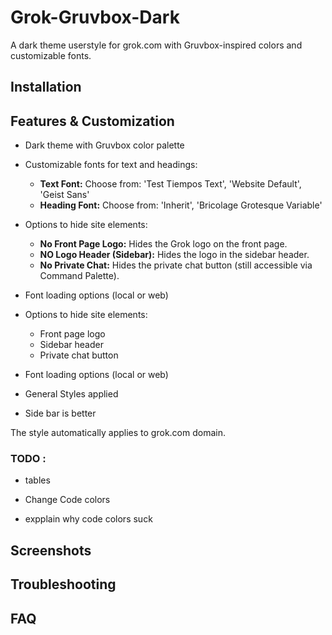 # Grok-Gruvbox-Dark

A dark theme userstyle for grok.com with Gruvbox-inspired colors and customizable fonts.

## Installation

<!-- Installation instructions will be added here later -->

## Features & Customization

- Dark theme with Gruvbox color palette
- Customizable fonts for text and headings:
  - **Text Font:** Choose from: 'Test Tiempos Text', 'Website Default', 'Geist Sans'
  - **Heading Font:** Choose from: 'Inherit', 'Bricolage Grotesque Variable'
- Options to hide site elements:
  - **No Front Page Logo:** Hides the Grok logo on the front page.
  - **NO Logo Header (Sidebar):** Hides the logo in the sidebar header.
  - **No Private Chat:** Hides the private chat button (still accessible via Command Palette).
- Font loading options (local or web)
- Options to hide site elements:
  - Front page logo
  - Sidebar header
  - Private chat button
- Font loading options (local or web)

- General Styles applied 
 - Side bar is better 

The style automatically applies to grok.com domain.


### TODO : 
- tables 
- Change Code colors 

- expplain why code colors suck 

## Screenshots

<!-- Add screenshots here -->

## Troubleshooting

<!-- Add common issues and solutions here -->

## FAQ

<!-- Add frequently asked questions and answers here -->
